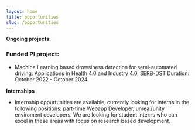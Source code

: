 ```yaml
---
layout: home
title: opportunities
slug: /opportunities
---
```


__Ongoing projects:__
### Funded PI project:
- Machine Learning based drowsiness detection for semi-automated driving: Applications in Health 4.0 and Industry 4.0,  SERB-DST Duration: October 2022 - October 2024

__Internships__
- Internship oppurtunities are available, currently looking for interns in the following positions: part-time Webapp Developer, unreal/unity enviroment developers. We are looking for student interns who can excel in these areas with focus on research based development. 

